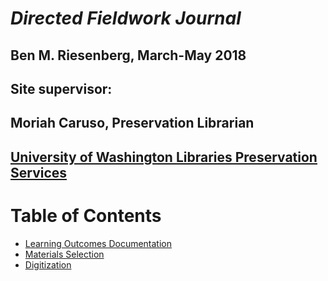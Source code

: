 # _Directed Fieldwork Journal_  
## Ben M. Riesenberg, March-May 2018  
## Site supervisor:  
## Moriah Caruso, Preservation Librarian  
## [University of Washington Libraries Preservation Services](http://www.lib.washington.edu/preservation)  
  
# Table of Contents
* [Learning Outcomes Documentation](LearningOutcomesDocumentation.md)
* [Materials Selection](MaterialsSelection.md)
* [Digitization](Digitization.md)

